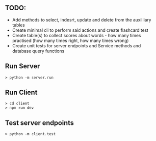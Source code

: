 ## TODO:
- Add methods to select, indesrt, update and delete from the auxilliary tables
- Create minimal cli to perform said actions and create flashcard test
- Create table(s) to collect scores about words - how many times practised (how many times right, how many times wrong)
- Create unit tests for server endpoints and Service methods and database query functions


## Run Server
`> python -m server.run`

## Run Client
```
> cd client
> npm run dev
```

## Test server endpoints
`> python -m client.test`


